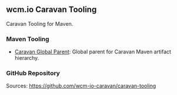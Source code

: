 ## wcm.io Caravan Tooling

Caravan Tooling for Maven.


### Maven Tooling

* [Caravan Global Parent](caravan-global-parent.html): Global parent for Caravan Maven artifact hierarchy.


### GitHub Repository

Sources: https://github.com/wcm-io-caravan/caravan-tooling

